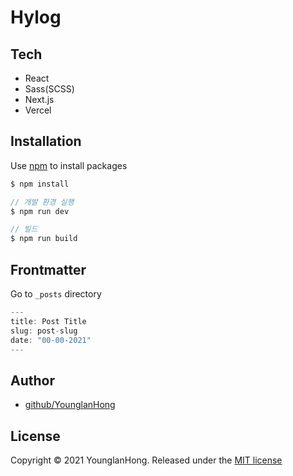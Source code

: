 # Hylog

## Tech

- React
- Sass(SCSS)
- Next.js
- Vercel

## Installation

Use [npm](https://docs.npmjs.com/) to install packages

```js
$ npm install

// 개발 환경 실행
$ npm run dev

// 빌드
$ npm run build
```

## Frontmatter

Go to `_posts` directory

```js
---
title: Post Title
slug: post-slug
date: "00-00-2021"
---
```

## Author

- [github/YounglanHong](https://github.com/YounglanHong)

## License

Copyright © 2021 YounglanHong. Released under the [MIT license](https://choosealicense.com/licenses/mit/)
